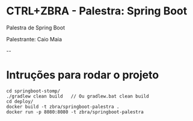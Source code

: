 # CTRL+ZBRA - Palestra: Spring Boot

Palestra de Spring Boot

Palestrante: Caio Maia

--

# Intruções para rodar o projeto

```
cd springboot-stomp/
./gradlew clean build 	// Ou gradlew.bat clean build
cd deploy/
docker build -t zbra/springboot-palestra .
docker run -p 8080:8080 -t zbra/springboot-palestra
```